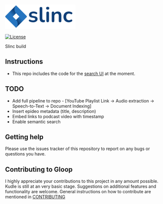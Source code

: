 <!-- ![image info](utils/images/slinc_logo.png) -->
<p align="left">
  <img src="utils/images/slinc_logo.png" width=230/>
</p>

[![License](https://img.shields.io/badge/License-Apache%202.0-blue.svg)](https://github.com/miranthajayatilake/kudle/blob/main/LICENSE)


Slinc build

## Instructions

- This repo includes the code for the [search UI](slinc-ui) at the moment.

## TODO

- Add full pipeline to repo - [YouTube Playlist Link -> Audio extraction -> Speech-to-Text -> Document Indexing] 
- Insert epideo metadata (title, description) 
- Embed links to podcast video with timestamp
- Enable semantic search

## Getting help

Please use the issues tracker of this repository to report on any bugs or questions you have.

## Contributing to Gloop

I highly appreciate your contributions to this project in any amount possible. Kudle is still at an very basic stage. Suggestions on additional features and functionality are welcome. General instructions on how to contribute are mentioned in [CONTRIBUTING](CONTRIBUTING.md)
